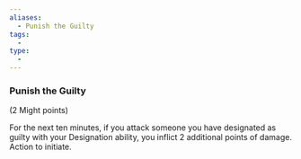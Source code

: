 ```yaml
---
aliases:
  - Punish the Guilty
tags:
  - 
type:
  - 
---
```

### Punish the Guilty

(2 Might points)

For the next ten minutes, if you attack someone you have designated as guilty with your Designation ability, you inflict 2 additional points of damage. Action to initiate.